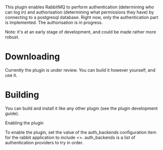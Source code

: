 This plugin enables RabbitMQ to perform authentication (determining who can log in) and 
authorisation (determining what permissions they have) by connecting to a postgresql database.
   Right now, only the authentication part is implemented. The authorisation is in progress. 

Note: it's at an early stage of development, and could be made rather more robust.

# Downloading

Currently the plugin is under review. You can build it however yourself, and use it.

# Building

You can build and install it like any other plugin (see the plugin development guide).

Enabling the plugin

To enable the plugin, set the value of the auth_backends configuration item for the rabbit application to include <>. auth_backends is a list
of authentication providers to try in order. 




